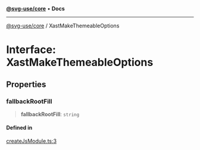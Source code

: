 [**@svg-use/core**](../README.md) • **Docs**

---

[@svg-use/core](../README.md) / XastMakeThemeableOptions

# Interface: XastMakeThemeableOptions

## Properties

### fallbackRootFill

> **fallbackRootFill**: `string`

#### Defined in

[createJsModule.ts:3](https://github.com/fpapado/svg-use/blob/main/packages/core/src/createJsModule.ts#L3)
